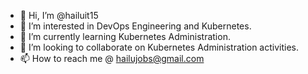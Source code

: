 - 👋 Hi, I’m @hailuit15
- 👀 I’m interested in DevOps Engineering and Kubernetes.
- 🌱 I’m currently learning Kubernetes Administration.
- 💞️ I’m looking to collaborate on Kubernetes Administration activities.
- 📫 How to reach me @  hailujobs@gmail.com

<!---
hailuit15/hailuit15 is a ✨ special ✨ repository because its `README.md` (this file) appears on your GitHub profile.
You can click the Preview link to take a look at your changes.
--->
